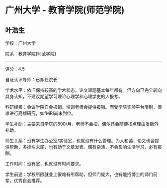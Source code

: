 # 广州大学 - 教育学院(师范学院)

## 叶浩生

学校：广州大学

院系：教育学院(师范学院)

* * *

评分：4.5

自证认识导师：已卸任院长

学术水平：依旧保持较高的学术状态，论文课题基本每年都有。但方向已完全转向具身认知，不建议期望学习理论心理学和心理学史的人报考。

科研经费：会议学院自会报销。培训老师会提供报销。而受学院实验平台限制，很难进行高额研究，如fMRI尚未到位。

学生补助：主要来自学院的800/月，老师不会扣，偶尔还会随便找点理由发额外补助。

师生关系：没有学生办公室/实验室，也就没有什么管理。为人和蔼，论文也会提供帮助，多挂名末尾，也有助于文章发表。偶有杂活，不会影响生活学习，必有报酬。

工作时间：没有室，也就没有时间要求。

学生前途：学校所限就业上很难有所帮助，但师门庞大，也有能招博士的师门前辈，优秀自会推荐。